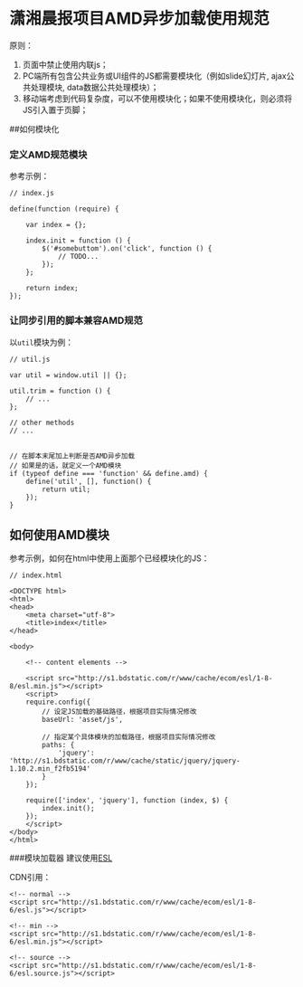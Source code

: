 潇湘晨报项目AMD异步加载使用规范
====

原则：

1. 页面中禁止使用内联js；
2. PC端所有包含公共业务或UI组件的JS都需要模块化（例如slide幻灯片, ajax公共处理模块, data数据公共处理模块）；
3. 移动端考虑到代码复杂度，可以不使用模块化；如果不使用模块化，则必须将JS引入置于页脚；


##如何模块化

### 定义AMD规范模块

参考示例：

    // index.js
    
    define(function (require) {
        
        var index = {};
        
        index.init = function () {
            $('#somebuttom').on('click', function () {
                // TODO...
            });
        };
        
        return index;    
    });

### 让同步引用的脚本兼容AMD规范

以`util`模块为例：

    // util.js

    var util = window.util || {};

    util.trim = function () {
        // ...
    };

    // other methods
    // ...


    // 在脚本末尾加上判断是否AMD异步加载
    // 如果是的话，就定义一个AMD模块
    if (typeof define === 'function' && define.amd) {
        define('util', [], function() {
            return util;
        });
    }



## 如何使用AMD模块

参考示例，如何在html中使用上面那个已经模块化的JS：

    // index.html
    
    <DOCTYPE html>
    <html>
    <head>
        <meta charset="utf-8">
        <title>index</title>
    </head>
    
    <body>
        
        <!-- content elements -->

        <script src="http://s1.bdstatic.com/r/www/cache/ecom/esl/1-8-8/esl.min.js"></script>
        <script>
        require.config({
            // 设定JS加载的基础路径，根据项目实际情况修改
            baseUrl: 'asset/js',  
            
            // 指定某个具体模块的加载路径，根据项目实际情况修改
            paths: {
                'jquery': 'http://s1.bdstatic.com/r/www/cache/static/jquery/jquery-1.10.2.min_f2fb5194'
            }
        });
        
        require(['index', 'jquery'], function (index, $) {
            index.init();
        });
        </script>
    </body>
    </html>
    

###模块加载器
建议使用[ESL](https://github.com/ecomfe/esl)

CDN引用：

    <!-- normal -->
    <script src="http://s1.bdstatic.com/r/www/cache/ecom/esl/1-8-6/esl.js"></script>

    <!-- min -->
    <script src="http://s1.bdstatic.com/r/www/cache/ecom/esl/1-8-6/esl.min.js"></script>

    <!-- source -->
    <script src="http://s1.bdstatic.com/r/www/cache/ecom/esl/1-8-6/esl.source.js"></script>
